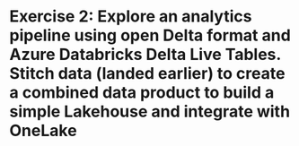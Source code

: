 # Exercise 2: Explore an analytics pipeline using open Delta format and Azure Databricks Delta Live Tables. Stitch data (landed earlier) to create a combined data product to build a simple Lakehouse and integrate with OneLake
